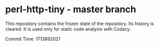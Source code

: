 # perl-http-tiny - master branch

This repository contains the frozen state of the repository.
Its history is cleared. It is used only for static code
analysis with Codacy.

Commit Time: 1713892021